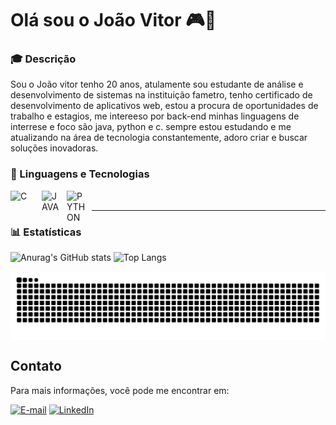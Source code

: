 <h1 align="left">Olá sou o João Vitor 🎮👋</h1>

 ### 🎓 Descrição

Sou o João vitor tenho 20 anos, atulamente sou estudante de análise e desenvolvimento de sistemas na instituição fametro, tenho certificado de desenvolvimento de aplicativos web, estou a procura de oportunidades de trabalho e estagios, me intereeso por back-end minhas linguagens de interrese e foco são java, python e c. sempre estou estudando e me atualizando na área de tecnologia constantemente, adoro criar e buscar soluções inovadoras.

### 👾 Linguagens e Tecnologias 

   <img
     align="left"
     alt="C"
     title="C"
     width="30px"
     style="padding-right: 20px"
     src="https://cdn.jsdelivr.net/gh/devicons/devicon@latest/icons/c/c-original.svg"/>

  <img
    align="left"
     alt="JAVA"
     title="JAVA"
     width="30px"
     style="padding-right: 10px"
    src="https://cdn.jsdelivr.net/gh/devicons/devicon@latest/icons/java/java-original.svg"/>
       
  <img 
    align="left"
     alt="PYTHON"
     title="PYTHON"
     width="30px"
     style="padding-right: 10px"
    src="https://cdn.jsdelivr.net/gh/devicons/devicon@latest/icons/python/python-original.svg"/>
 

    
---
### 📊 Estatísticas

![Anurag's GitHub stats](https://github-readme-stats.vercel.app/api?username=kobeniex&show_icons=true&theme=radical&include_all_commits=true&locale=pt-br) ![Top Langs](https://github-readme-stats.vercel.app/api/top-langs/?username=kobeniex&theme=radical&layout=compact&custom_title=Linguagens&langs_count=3)

<picture align="center">
  <source media="(prefers-color-scheme: dark)" srcset="https://raw.githubusercontent.com/kobeniex/kobeniex/output/github-contribution-grid-snake-dark.svg">
  <source media="(prefers-color-scheme: light)" srcset="https://raw.githubusercontent.com/kobeniex/kobeniex/output/github-contribution-grid-snake-dark.svg">
  <img align="center" alt="github contribution grid snake animation" src="https://raw.githubusercontent.com/kobeniex/kobeniex/output/github-contribution-grid-snake.svg">
</picture>



## Contato

Para mais informações, você pode me encontrar em:

[![E-mail](https://img.shields.io/badge/-Email-000?style=for-the-badge&logo=microsoft-outlook&logoColor=FF00F6&color:FFF)](mailtovitorpereirajoao33@gmail.com)
[![LinkedIn](https://img.shields.io/badge/-LinkedIn-000?style=for-the-badge&logo=linkedin&logoColor=FF00F6&color:FFF)](https://www.linkedin.com/in/joao-vitor-pereira-b78a09371)


